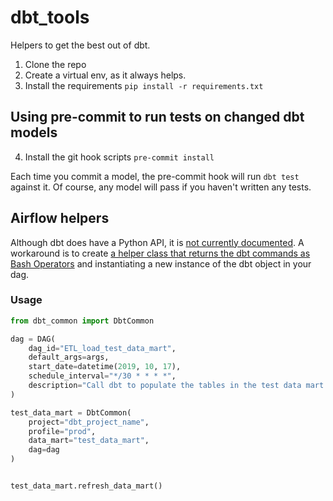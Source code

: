 # dbt_tools
Helpers to get the best out of dbt.

1. Clone the repo
2. Create a virtual env, as it always helps.
3. Install the requirements
```pip install -r requirements.txt```

## Using pre-commit to run tests on changed dbt models

4. Install the git hook scripts
```pre-commit install```

Each time you commit a model, the pre-commit hook will run `dbt test` against it. Of course, any model will pass if you haven't written any tests.

## Airflow helpers
Although dbt does have a Python API, it is [not currently documented](https://docs.getdbt.com/docs/running-a-dbt-project/dbt-api).
A workaround is to create [a helper class that returns the dbt commands as Bash Operators](https://github.com/ezixi/dbt_tools/blob/master/airflow/dags/dbt_common.py) and instantiating a new instance of the dbt object in your dag.

### Usage
```python
from dbt_common import DbtCommon

dag = DAG(
    dag_id="ETL_load_test_data_mart",
    default_args=args,
    start_date=datetime(2019, 10, 17),
    schedule_interval="*/30 * * * *",
    description="Call dbt to populate the tables in the test data mart.",
)

test_data_mart = DbtCommon(
    project="dbt_project_name",
    profile="prod",
    data_mart="test_data_mart",
    dag=dag
)


test_data_mart.refresh_data_mart()
```
